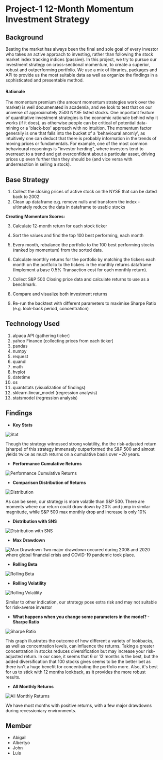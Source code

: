 # Project-1 12-Month Momentum Investment Strategy

## Background

Beating the market has always been the final and sole goal of every investor who takes an active approach to investing, rather than following the stock market index tracking indices (passive). In this project, we try to pursue our investment strategy on cross-sectional momentum, to create a superior, robust and outperforming portfolio. We use a mix of libraries, packages and API to provide us the most suitable data as well as organize the findings in a sophisticated and presentable method.    

#### Rationale
The momentum premium (the amount momentum strategies work over the market) is well documenated in academia, and we look to test that on our universe of approximately 2500 NYSE listed stocks. One important feature of quantitative investment strategies is the economic rationale behind why it works (if it does), as otherwise people can be critical of potential data-mining or a 'black-box' approach with no intuition. The momentum factor generally is one that falls into the bucket of a 'behavioural anomly', as intuitively one can deduct that there is probably information in the trends of moving prices or fundamentals. For example, one of the most common behavioural reasonings is "investor herding", where investors tend to overreact to a trend and get overconfident about a particular asset, driving prices up even further than they should be (and vice versa with underreaction in selling a stock). 


## Base Strategy 

1. Collect the closing prices of active stock on the NYSE that can be dated back to 2002
2. Clean up dataframe e.g. remove nulls and transform the index - ultimately reduce the data in dataframe to usable stocks

**Creating Momentum Scores:**

3. Calculate 12-month return for each stock ticker
4. Sort the values and find the top 100 best performing, each month
5. Every month, rebalance the portfolio to the 100 best performing stocks (ranked by momentum) from the sorted data.

6. Calculate monthly returns for the portfolio by matching the tickers each month on the portfolio to the tickers in the monthly returns dataframe (Implement a base 0.5% Transaction cost for each monthly return).
7. Collect S&P 500 Closing price data and calculate returns to use as a benchmark.
9. Compare and visualize both investment returns
10. Re-run the backtest with different parameters to maximise Sharpe Ratio (e.g. look-back period, concentration)


## Technology Used
1. alpaca API (gathering ticker)
2. yahoo Finance (collecting prices from each ticker)
3. pandas
4. numpy
5. request
6. quandl 
7. math
8. hvplot
9. datetime
10. os
11. quantstats (visualization of findings)
12. sklearn.linear_model (regression analysis)
13. statsmodel (regression analysis)


## Findings

-  **Key Stats**

![Stat](Stats.png)

Though the strategy witnessed strong volatility, the the risk-adjusted return (sharpe) of this strategy immensely outperformed the S&P 500 and almost yields twice as much returns on a cumulative basis over ~20 years.

- **Performance Cumulative Returns**

![Performance Cumulative Returns](Performance_Cumulative_Returns.png)


- **Comparison Distribution of Returns** 

![Distribution](Distribution%20.png)

As can be seen, our strategy is more volatile than S&P 500. There are moments where our return could draw down by 20% and jump in similar magnitude, while S&P 500 max monthly drop and increase is only  10%

- **Distribution with SNS**

![Distribution with SNS](Distribution_with_SNS.png)

- **Max Drawdown** 

![Max Drawdown](Max_Drawdown.png)
Two major drawdown occured during 2008 and 2020 where global financial crisis and COVID-19 pandemic took place.

- **Rolling Beta**

![Rolling Beta](Rolling_beta.png)

- **Rolling Volatility**

![Rolling Volatility](Rolling_Volatility.png)

Similar to other indication, our strategy pose extra risk and may not suitable for risk-averse investor

- **What happens when you change some parameters in the model? - Sharpe Ratio**

![Sharpe Ratio](Sharpe_Ratio.png)

This graph illustrates the outcome of how different a variety of lookbacks, as well as concentration levels, can influence the returns. Taking a greater concentration in stocks reduces diversification but may increase your risk-adjusted return. In our case, it seems that 6 or 12 months is the best, but the added diversification that 100 stocks gives seems to be the better bet as there isn't a huge benefit for concentrating the portfolio more. Also, it's best for us to stick with 12 months lookback, as it provides the more robust results.


- **All Monthly Returns**

![All Monthly Returns](All_Monthly_Returns.png)

We have most months with positive returns, with a few major drawdowns during recessioniary environments.

## Member
- Abigail
- Albertyo
- John
- Luis


